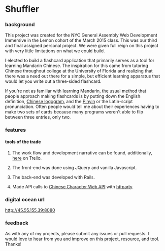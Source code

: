 # Shuffler

### background
This project was created for the NYC General Assembly Web Development Immersive in the Lemon cohort of the March 2015 class. This was our third and final assigned personal project. We were given full reign on this project with very little limitations on what we could build. 

I elected to build a flashcard application that primarily serves as a tool for learning Mandarin Chinese. The inspiration for this came from tutoring Chinese throughout college at the University of Florida and realizing that there was a need out there for a simple, but efficient learning apparatus that would let you write out a three-sided flashcard. 

If you're not as familiar with learning Mandarin, the usual method that people approach making flashcards is by putting down the English definition, [Chinese logogram](https://en.wikipedia.org/wiki/Logogram), and the [Pinyin](https://en.wikipedia.org/wiki/Pinyin) or the Latin-script pronunciation. Often people would tell me about their experiences having to make two sets of cards because many programs weren't able to flip between three entries, only two. 

### features

#### tools of the trade
1. The work flow and development narrative can be found, additionally, [here](https://trello.com/b/9cgD4uX8/general-assembly-final-project) on Trello. 

2. The front-end was done using JQuery and vanilla Javascript. 

3. The back-end was developed with Rails.

4. Made API calls to [Chinese Character Web API](http://ccdb.hemiola.com/) with [httparty](https://github.com/jnunemaker/httparty). 

### digital ocean url
http://45.55.155.39:8080

### feedback
As with any of my projects, please submit any issues or pull requests. I would love to hear from you and improve on this project, resource, and tool. Thanks!


